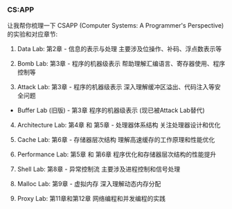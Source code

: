 ### CS:APP
让我帮你梳理一下 CSAPP (Computer Systems: A Programmer's Perspective) 的实验和对应章节:

1. Data Lab: 第2章 - 信息的表示与处理
   主要涉及位操作、补码、浮点数表示等

2. Bomb Lab: 第3章 - 程序的机器级表示
   帮助理解汇编语言、寄存器使用、程序控制等

3. Attack Lab: 第3章 - 程序的机器级表示
   深入理解缓冲区溢出、代码注入等安全问题
   
- Buffer Lab (旧版) - 第3章 程序的机器级表示 (现已被Attack Lab替代)

4. Architecture Lab: 第4章 和 第5章 - 处理器体系结构
   关注处理器设计和优化

5. Cache Lab: 第6章 - 存储器层次结构
   理解高速缓存的工作原理和性能优化

6. Performance Lab: 第5章 和 第6章
   程序优化和存储器层次结构的性能提升

7. Shell Lab: 第8章 - 异常控制流
   主要涉及进程控制和信号处理

8. Malloc Lab: 第9章 - 虚拟内存
   深入理解动态内存分配

9. Proxy Lab: 第11章和第12章
   网络编程和并发编程的实践
